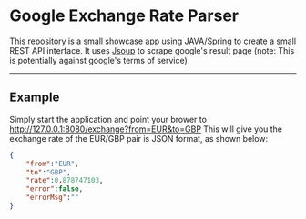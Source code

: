 Google Exchange Rate Parser
===================


This repository is a small showcase app using JAVA/Spring to create a small REST API interface. It uses [Jsoup](https://github.com/jhy/jsoup) to scrape google's result page (note: This is potentially against google's terms of service)

----------


Example
-------------

Simply start the application and point your brower to http://127.0.0.1:8080/exchange?from=EUR&to=GBP
This will give you the exchange rate of the EUR/GBP pair is JSON format, as shown below:

```json
{
    "from":"EUR",
    "to":"GBP",
    "rate":0.878747103,
    "error":false,
    "errorMsg":""
}
```
